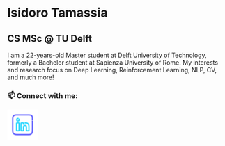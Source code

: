 # Isidoro Tamassia
## CS MSc @ TU Delft

I am a 22-years-old Master student at Delft University of Technology, formerly a Bachelor student at Sapienza University of Rome. My interests and research focus on Deep Learning, Reinforcement Learning, NLP, CV, and much more!

### 📫 Connect with me:
[<img align="left" alt="CogSP | LinkedIn" width="70px" style="color:red" src="linkedin_logo.svg" />][linkedin]

[linkedin]: https://www.linkedin.com/in/isidoro-tamassia-803910250/

<!--
**TheEmotionalProgrammer/TheEmotionalProgrammer** is a ✨ _special_ ✨ repository because its `README.md` (this file) appears on your GitHub profile.

Here are some ideas to get you started:

- 🔭 I’m currently working on ...
- 🌱 I’m currently learning ...
- 👯 I’m looking to collaborate on ...
- 🤔 I’m looking for help with ...
- 💬 Ask me about ...
- 📫 How to reach me: ...
- 😄 Pronouns: ...
- ⚡ Fun fact: ...
-->
